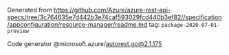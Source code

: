 Generated from https://github.com/Azure/azure-rest-api-specs/tree/3c764635e7d442b3e74caf593029fcd440b3ef82//specification/appconfiguration/resource-manager/readme.md tag: `package-2020-07-01-preview`

Code generator @microsoft.azure/autorest.go@2.1.175


